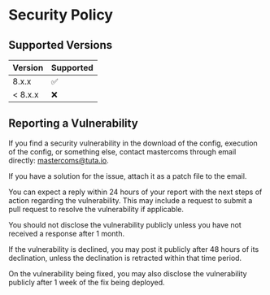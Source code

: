 # Security Policy

## Supported Versions

| Version | Supported          |
| ------- | ------------------ |
| 8.x.x   | :white_check_mark: |
| < 8.x.x | :x:                |

## Reporting a Vulnerability

If you find a security vulnerability in the download of the config, execution of the config,
or something else, contact mastercoms through email directly: mastercoms@tuta.io.

If you have a solution for the issue, attach it as a patch file to the email.

You can expect a reply within 24 hours of your report with the next steps of action
regarding the vulnerability. This may include a request to submit a pull request to
resolve the vulnerability if applicable.

You should not disclose the vulnerability publicly unless you have not received a response after 1 month.

If the vulnerability is declined, you may post it publicly after 48 hours of its declination, unless the
declination is retracted within that time period.

On the vulnerability being fixed, you may also disclose the vulnerability publicly after 1 week of the
fix being deployed.

